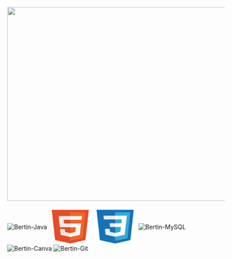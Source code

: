 <img height="450" width="800" src="/assets/cartão.png" >

 <div>
  <div style="display: inline"><br>
  <img align="center" alt="Bertin-Java" height="80" width="100" src="https://cdn.jsdelivr.net/gh/devicons/devicon/icons/java/java-original.svg"/>
  <img align="center" alt="Bertin-HTML" height="80" width="100" src="https://raw.githubusercontent.com/devicons/devicon/master/icons/html5/html5-original.svg">
  <img align="center" alt="Bertin-CSS" height="80" width="100" src="https://raw.githubusercontent.com/devicons/devicon/master/icons/css3/css3-original.svg">
  <img align="center" alt="Bertin-MySQL" height="100" width="100" src="https://cdn.jsdelivr.net/gh/devicons/devicon/icons/mysql/mysql-original-wordmark.svg"/>
  <img align="center" alt="Bertin-Canva" height="100" width="100" src="https://cdn.jsdelivr.net/gh/devicons/devicon/icons/git/git-plain.svg" />  
  <img align="center" alt="Bertin-Git" height="100" width="90" src="https://cdn.jsdelivr.net/gh/devicons/devicon/icons/canva/canva-original.svg"/> 
</div>

